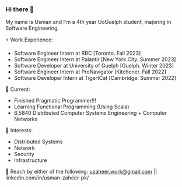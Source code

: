 ### Hi there 👋

My name is Usman and I'm a 4th year UoGuelph student, majoring in Software Engineering.

⚡ Work Experience: <br>
- Software Engineer Intern at RBC [Toronto. Fall 2023]
- Software Engineer Intern at Palantir [New York City. Summer 2023]
- Software Developer at University of Guelph [Guelph. Winter 2023]
- Software Engineer Intern at ProNavigator [Kitchener. Fall 2022]
- Software Developer Intern at TigertCat [Cambridge. Summer 2022]

🔭 Current: 
- Finished Pragmatic Programmer!!!
- Learning Functional Programming (Using Scala)
- 6.5840 Distributed Computer Systems Engineering + Computer Networks

🌱 Interests:
- Distributed Systems
- Network
- Security
- Infrastructure

💬 Reach by either of the following: uzaheer.work@gmail.com || linkedin.com/in/usman-zaheer-pk/
